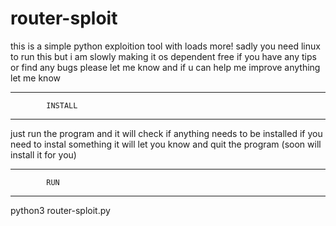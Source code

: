 # router-sploit
this is a simple python exploition tool with loads more!
sadly you need linux to run this but i am slowly making it os dependent free
if you have any tips or find any bugs please let me know and if u can help me improve anything let me know

---------------------------------
            INSTALL
---------------------------------
just run the program and it will check if anything needs to be installed 
if you need to instal something it will let you know and quit the program (soon will install it for you)

---------------------------------
            RUN
---------------------------------

python3 router-sploit.py
